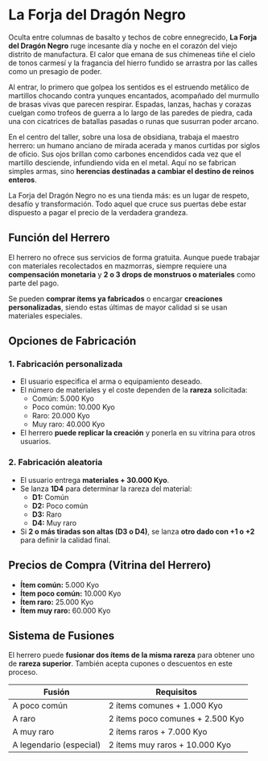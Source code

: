 # La Forja del Dragón Negro  

Oculta entre columnas de basalto y techos de cobre ennegrecido, **La Forja del Dragón Negro** ruge incesante día y noche en el corazón del viejo distrito de manufactura. El calor que emana de sus chimeneas tiñe el cielo de tonos carmesí y la fragancia del hierro fundido se arrastra por las calles como un presagio de poder.

Al entrar, lo primero que golpea los sentidos es el estruendo metálico de martillos chocando contra yunques encantados, acompañado del murmullo de brasas vivas que parecen respirar. Espadas, lanzas, hachas y corazas cuelgan como trofeos de guerra a lo largo de las paredes de piedra, cada una con cicatrices de batallas pasadas o runas que susurran poder arcano.

En el centro del taller, sobre una losa de obsidiana, trabaja el maestro herrero: un humano anciano de mirada acerada y manos curtidas por siglos de oficio. Sus ojos brillan como carbones encendidos cada vez que el martillo desciende, infundiendo vida en el metal. Aquí no se fabrican simples armas, sino **herencias destinadas a cambiar el destino de reinos enteros**.

La Forja del Dragón Negro no es una tienda más: es un lugar de respeto, desafío y transformación. Todo aquel que cruce sus puertas debe estar dispuesto a pagar el precio de la verdadera grandeza.

## Función del Herrero  

El herrero no ofrece sus servicios de forma gratuita. Aunque puede trabajar con materiales recolectados en mazmorras, siempre requiere una **compensación monetaria** y **2 o 3 drops de monstruos o materiales** como parte del pago.

Se pueden **comprar ítems ya fabricados** o encargar **creaciones personalizadas**, siendo estas últimas de mayor calidad si se usan materiales especiales.

## Opciones de Fabricación  

### 1. Fabricación personalizada  
- El usuario especifica el arma o equipamiento deseado.  
- El número de materiales y el coste dependen de la **rareza** solicitada:
  - Común: 5.000 Kyo
  - Poco común: 10.000 Kyo
  - Raro: 20.000 Kyo
  - Muy raro: 40.000 Kyo
- El herrero **puede replicar la creación** y ponerla en su vitrina para otros usuarios.

### 2. Fabricación aleatoria  
- El usuario entrega **materiales + 30.000 Kyo**.  
- Se lanza **1D4** para determinar la rareza del material:
  - **D1:** Común  
  - **D2:** Poco común  
  - **D3:** Raro  
  - **D4:** Muy raro  
- Si **2 o más tiradas son altas (D3 o D4)**, se lanza **otro dado con +1 o +2** para definir la calidad final.

## Precios de Compra (Vitrina del Herrero)  

- **Ítem común:** 5.000 Kyo  
- **Ítem poco común:** 10.000 Kyo  
- **Ítem raro:** 25.000 Kyo
- **Ítem muy raro:** 60.000 Kyo

## Sistema de Fusiones  

El herrero puede **fusionar dos ítems de la misma rareza** para obtener uno de **rareza superior**. También acepta cupones o descuentos en este proceso.

| Fusión                   | Requisitos                                       |
|--------------------------|--------------------------------------------------|
| A poco común             | 2 ítems comunes + 1.000 Kyo                      |
| A raro                   | 2 ítems poco comunes + 2.500 Kyo                 |
| A muy raro               | 2 ítems raros + 7.000 Kyo                        |
| A legendario (especial)  | 2 ítems muy raros + 10.000 Kyo                   |
